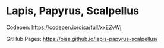 # Lapis, Papyrus, Scalpellus

Codepen: https://codepen.io/oisa/full/xxEZvWj

GitHub Pages: https://oisa.github.io/lapis-papyrus-scalpellus/
